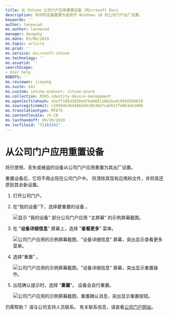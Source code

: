 ```yaml
---
title: 从 Intune 公司门户应用重置设备 |Microsoft Docs
description: 将你的设备重置为适用于 Windows 10 的公司门户出厂设置。
keywords: ''
author: lenewsad
ms.author: lanewsad
manager: dougeby
ms.date: 03/06/2019
ms.topic: article
ms.prod: ''
ms.service: microsoft-intune
ms.technology: ''
ms.assetid: ''
searchScope:
- User help
ROBOTS: ''
ms.reviewer: jieyang
ms.suite: ems
ms.custom: intune-enduser; intune-azure
ms.collection: M365-identity-device-management
ms.openlocfilehash: e5aff186d3850e8f9a6081168a5adc9956504019
ms.sourcegitcommit: c19584b36448bbd4c8638d7cab552fe9b3eb3408
ms.translationtype: MTE75
ms.contentlocale: zh-CN
ms.lasthandoff: 09/20/2019
ms.locfileid: "71163341"
---
```

# <a name="reset-device-from-the-company-portal-app"></a>从公司门户应用重置设备  

将已使用、丢失或被盗的设备从公司门户应用重置为其出厂设置。  

重置设备后，它将不再出现在公司门户中。 将清除其现有应用和文件，并将其还原到其全新设置。  


1. 打开公司门户。  
2. 在“我的设备”下，选择要重置的设备  。   

    ![显示 "我的设备" 部分公司门户应用 "主屏幕" 的示例屏幕截图。](./media/1802-cp-app-windows-home.png)  

3. 在 "**设备详细信息**" 屏幕上，选择 "**查看更多**" 菜单。  

    ![公司门户应用的示例屏幕截图，"设备详细信息" 屏幕，突出显示查看更多菜单。](./media/1802-cp-app-windows-device-details.png)  

4. 选择“重置”  。  

     ![公司门户应用的示例屏幕截图，"设备详细信息" 屏幕，突出显示重置操作。 ](./media/1802-cp-app-windows-device-details-reset.png)  

5. 出现确认提示时，选择 "**重置**"。 设备会自行重置。  

     ![公司门户应用的示例屏幕截图，重置确认消息，突出显示重置按钮。 ](./media/1802-cp-app-windows-reset-confirm.png)  

仍需帮助？ 请与公司支持人员联系。 有关联系信息，请查看[公司门户网站](https://go.microsoft.com/fwlink/?linkid=2010980)。  
